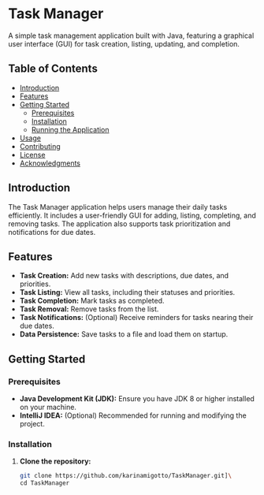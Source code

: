 # Task Manager

A simple task management application built with Java, featuring a graphical user interface (GUI) for task creation, listing, updating, and completion.

## Table of Contents

- [Introduction](#introduction)
- [Features](#features)
- [Getting Started](#getting-started)
  - [Prerequisites](#prerequisites)
  - [Installation](#installation)
  - [Running the Application](#running-the-application)
- [Usage](#usage)
- [Contributing](#contributing)
- [License](#license)
- [Acknowledgments](#acknowledgments)

## Introduction

The Task Manager application helps users manage their daily tasks efficiently. It includes a user-friendly GUI for adding, listing, completing, and removing tasks. The application also supports task prioritization and notifications for due dates.

## Features

- **Task Creation:** Add new tasks with descriptions, due dates, and priorities.
- **Task Listing:** View all tasks, including their statuses and priorities.
- **Task Completion:** Mark tasks as completed.
- **Task Removal:** Remove tasks from the list.
- **Task Notifications:** (Optional) Receive reminders for tasks nearing their due dates.
- **Data Persistence:** Save tasks to a file and load them on startup.

## Getting Started

### Prerequisites

- **Java Development Kit (JDK):** Ensure you have JDK 8 or higher installed on your machine.
- **IntelliJ IDEA:** (Optional) Recommended for running and modifying the project.

### Installation

1. **Clone the repository:**

   ```sh
   git clone https://github.com/karinamigotto/TaskManager.git]\
   cd TaskManager
